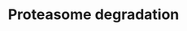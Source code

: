 ---
annotations:
- type: Pathway Ontology
  value: '"ubiquitin'
authors:
- MaintBot
- Egonw
- Lindarieswijk
- Eweitz
description: ''
last-edited: 2021-05-16
organisms:
- Gallus gallus
redirect_from:
- /index.php/Pathway:WP841
- /instance/WP841
schema-jsonld:
- '@context': https://schema.org/
  '@id': https://wikipathways.github.io/pathways/WP841.html
  '@type': Dataset
  creator:
    '@type': Organization
    name: WikiPathways
  description: ''
  keywords:
  - PSMD12
  - PSMB1
  - PSMB5
  - UBE2D3
  - UBC
  - PSMB4
  - PSMD9
  - PSMC1
  - NEDD4
  - PSMD6
  - HLA-H
  - UBE1L
  - HLA-C
  - HLA-B
  - PSMA7
  - PSMB10
  - PSMB7
  - PSMA4
  - PSMD2
  - PSMC5
  - HLA-G
  - PSME1
  - PSMD7
  - IFNG
  - PSMD11
  - PSMA2
  - UBE2D1
  - Ubiquitin
  - UBE2B
  - PSMB8
  - RCJMB04_2h11
  - PSMA5
  - PSMD4
  - PSMB6
  - RPN1
  - UBB
  - PSMA3
  - HLA-J
  - PSMD1
  - ATP
  - HLA-F
  - HLA-E
  - UBE2D2
  - PSMC6
  - PSMC4
  - PSMC3
  - PSMD5
  - PSME2
  - A1IMF0_CHICK
  - PSMA1
  - PSMD10
  - PSMD13
  - H2AFX
  - HIST1H2AB
  - PSMA6
  - PSMB2
  - RPN2
  - PSMB3
  - PSMC2
  - NP_990156.1
  - PSMB9
  - HLA-A
  - PSMD8
  - PSME3
  - UBE1
  - PSMD3
  license: CC0
  name: Proteasome degradation
seo: CreativeWork
title: Proteasome degradation
wpid: WP841
---